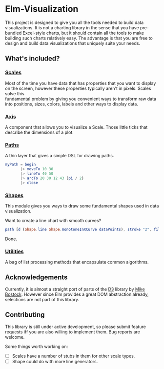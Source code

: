 # Elm-Visualization

This project is designed to give you all the tools needed to build data visualizations.
It is not a charting library in the sense that you have pre-bundled Excel-style
charts, but it should contain all the tools to make building such charts relatively
easy. The advantage is that you are free to design and build data visualizations
that uniquely suite your needs.

## What's included?

### [Scales](http://package.elm-lang.org/packages/gampleman/elm-visualization/latest/Visualization.Scale)

Most of the time you have data that has properties that you want to display on the
screen, however these properties typically aren't in pixels. Scales solve this \
fundamental problem by giving you convenient ways to transform raw data into positions,
sizes, colors, labels and other ways to display data.

### [Axis](http://package.elm-lang.org/packages/gampleman/elm-visualization/latest/Visualization.Axis)

A component that allows you to visualize a Scale. Those little ticks that describe
the dimensions of a plot.

### [Paths](http://package.elm-lang.org/packages/gampleman/elm-visualization/latest/Visualization.Path)

A thin layer that gives a simple DSL for drawing paths.

~~~elm
myPath = begin
       |> moveTo 10 30
       |> lineTo 40 50
       |> arcTo 20 30 12 43 (pi / 2)
       |> close
~~~

### [Shapes](http://package.elm-lang.org/packages/gampleman/elm-visualization/latest/Visualization.Shape)

This module gives you ways to draw some fundamental shapes used in data visualization.

Want to create a line chart with smooth curves?

```elm
path [d (Shape.line Shape.monotoneInXCurve dataPoints), stroke "2", fill "none"] []
```

Done.

### [Utilities](http://package.elm-lang.org/packages/gampleman/elm-visualization/latest/Visualization.List)

A bag of list processing methods that encapsulate common algorithms.

## Acknowledgements

Currently, it is almost a straight port of parts of the [D3](https://github.com/d3/d3) library
by [Mike Bostock](https://bost.ocks.org/mike/). However since Elm provides a
great DOM abstraction already, selections are not part of this library.

## Contributing

This library is still under active development, so please submit feature requests
iff you are also willing to implement them. Bug reports are welcome.

Some things worth working on:

- [ ] Scales have a number of stubs in them for other scale types.
- [ ] Shape could do with more line generators.
